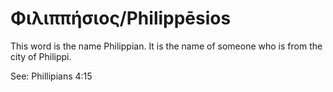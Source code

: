 # Φιλιππήσιος/Philippēsios
This word is the name Philippian. It is the name of someone who is from the city of Philippi.

See: Phillipians 4:15
